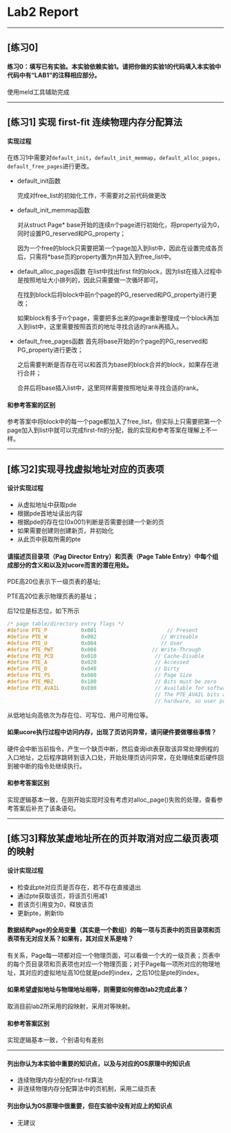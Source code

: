 # Lab2 Report
---

## [练习0]
#### 练习0：填写已有实验。本实验依赖实验1。请把你做的实验1的代码填入本实验中代码中有“LAB1”的注释相应部分。

使用meld工具辅助完成

-----

## [练习1] 实现 first-fit 连续物理内存分配算法

#### 实现过程
在练习1中需要对`default_init`，`default_init_memmap`，`default_alloc_pages`，`default_free_pages`进行更改。

+ default_init函数
    
    完成对free_list的初始化工作，不需要对之前代码做更改
    
 + default_init_memmap函数
 
    对从struct Page* base开始的连续n个page进行初始化，将property设为0，同时设置PG_reserved和PG_property；
   
    因为一个free的block只需要把第一个page加入到list中，因此在设置完成各页后，只需将*base页的property置为n并加入到free_list中。
    
+ default_alloc_pages函数
    在list中找出first fit的block，因为list在插入过程中是按照地址大小排列的，因此只需要做一次循环即可。
    
    在找到block后将block中前n个page的PG_reserved和PG_property进行更改；
    
    如果block有多于n个page，需要把多出来的page重新整理成一个block再加入到list中，这里需要按照首页的地址寻找合适的rank再插入。
    
+ default_free_pages函数
    首先将base开始的n个page的PG_reserved和PG_property进行更改；
       
    之后需要判断是否存在可以和首页为base的block合并的block，如果存在进行合并；
    
    合并后将base插入list中，这里同样需要按照地址来寻找合适的rank。
    
#### 和参考答案的区别

参考答案中将block中的每一个page都加入了free_list，但实际上只需要把第一个page加入到list中就可以完成first-fit的分配，我的实现和参考答案在理解上不一样。

-----

## [练习2]实现寻找虚拟地址对应的页表项

#### 设计实现过程

+ 从虚拟地址中获取pde
+ 根据pde首地址读出内容
+ 根据pde的存在位(0x001)判断是否需要创建一个新的页
+ 如果需要创建则创建新页，并初始化
+ 从此页中获取所需的pte

#### 请描述页目录项（Pag Director Entry）和页表（Page Table Entry）中每个组成部分的含义和以及对ucore而言的潜在用处。

PDE高20位表示下一级页表的基址;

PTE高20位表示物理页表的基址；

后12位是标志位，如下所示
``` c++
/* page table/directory entry flags */
#define PTE_P           0x001                       // Present
#define PTE_W           0x002                     // Writeable
#define PTE_U           0x004                     // User
#define PTE_PWT         0x008                  // Write-Through
#define PTE_PCD         0x010                   // Cache-Disable
#define PTE_A           0x020                   // Accessed
#define PTE_D           0x040                   // Dirty
#define PTE_PS          0x080                   // Page Size
#define PTE_MBZ         0x180                   // Bits must be zero
#define PTE_AVAIL       0xE00                   // Available for software use
                                                // The PTE_AVAIL bits aren't used by the kernel or interpreted by the
                                                // hardware, so user processes are allowed to set them arbitrarily.
```
从低地址向高依次为存在位、可写位、用户可用位等。

#### 如果ucore执行过程中访问内存，出现了页访问异常，请问硬件要做哪些事情？

硬件会中断当前指令，产生一个缺页中断，然后查询idt表获取该异常处理例程的入口地址，之后程序跳转到该入口处，开始处理页访问异常，在处理结束后硬件回到被中断的指令处继续执行。

#### 和参考答案区别

实现逻辑基本一致，在刚开始实现时没有考虑对alloc_page()失败的处理，查看参考答案后补充了该条语句。

-----

## [练习3]释放某虚地址所在的页并取消对应二级页表项的映射

#### 设计实现过程

+ 检查此pte对应页是否存在，若不存在直接退出
+ 通过pte获取该页，将该页引用减1
+ 若该页引用变为0，释放该页
+ 更新pte，刷新tlb

#### 数据结构Page的全局变量（其实是一个数组）的每一项与页表中的页目录项和页表项有无对应关系？如果有，其对应关系是啥？

有关系，Page每一项都对应一个物理页面，可以看做一个大的一级页表；页表中的每个页目录项和页表项也对应一个物理页面；对于Page每一项所对应的物理地址，其对应的虚拟地址高10位就是pde的index，之后10位是pte的index。

#### 如果希望虚拟地址与物理地址相等，则需要如何修改lab2完成此事？

取消目前lab2所采用的段映射，采用对等映射。

#### 和参考答案区别

实现逻辑基本一致，个别语句有差别

-----

#### 列出你认为本实验中重要的知识点，以及与对应的OS原理中的知识点

+ 连续物理内存分配的first-fit算法
+ 非连续物理内存分配算法中的页机制，采用二级页表


#### 列出你认为OS原理中很重要，但在实验中没有对应上的知识点

+ 无建议


